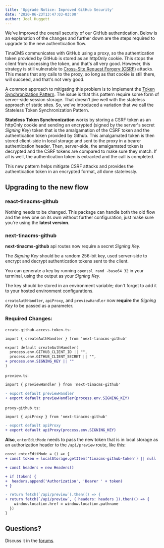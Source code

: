 ```yaml
---
title: 'Upgrade Notice: Improved GitHub Security'
date: '2020-06-23T13:47:03-03:00'
author: Joel Huggett
---
```

We've improved the overall security of our GitHub authentication. Below is an explanation of the changes and further down are the steps required to upgrade to the new authentication flow.

TinaCMS communicates with GitHub using a proxy, so the authentication token provided by GitHub is stored as an httpOnly cookie. This stops the client from accessing the token, and that's all very good. However, this strategy is still vulnerable to [Cross-Site Request Forgery (CSRF)](https://owasp.org/www-community/attacks/csrf) attacks. This means that any calls to the proxy, so long as that cookie is still there, will succeed, and that's not very good.

A common approach to mitigating this problem is to implement the [Token Synchronization Pattern](https://cheatsheetseries.owasp.org/cheatsheets/Cross-Site_Request_Forgery_Prevention_Cheat_Sheet.html#synchronizer-token-pattern). The issue is that this pattern require some form of server-side session storage. That doesn't jive well with the stateless approach of static sites. So, we've introduced a variation that we call the Stateless Token Synchronization Pattern.

**Stateless Token Synchronization** works by storing a CSRF token as an httpOnly cookie and sending an encrypted (signed by the server's secret _Signing Key_) token that is the amalgamation of the CSRF token and the authentication token provided by Github. This amalgamated token is then stored client-side in local storage and sent to the proxy in a bearer authentication header. Then, server-side, the amalgamated token is decrypted and the CSRF tokens are compared to make sure they match. If all is well, the authentication token is extracted and the call is completed.

This new pattern helps mitigate CSRF attacks and provides the authentication token in an encrypted format, all done statelessly.

## Upgrading to the new flow

### **react-tinacms-github**

Nothing needs to be changed. This package can handle both the old flow and the new one on its own without further configuration, just make sure you're using the **latest version**.

### **next-tinacms-github**

**next-tinacms-github** api routes now require a secret _Signing Key_.

The _Signing Key_ should be a random 256-bit key, used server-side to encrypt and decrypt authentication tokens sent to the client.

You can generate a key by running `openssl rand -base64 32` in your terminal, using the output as your _Signing Key_.

The key should be stored in an environment variable; don't forget to add it to your hosted environment configurations.

`createAuthHandler`, `apiProxy`, and `previewHandler` now  **require** the _Signing Key_ to be passed as a parameter.

### **Required Changes:**

`create-github-access-token.ts`:

```diff
import { createAuthHandler } from 'next-tinacms-github'

export default createAuthHandler(
  process.env.GITHUB_CLIENT_ID || "",
  process.env.GITHUB_CLIENT_SECRET || "",
+ process.env.SIGNING_KEY || ""
)
```

`preview.ts`:

```diff
import { previewHandler } from 'next-tinacms-github'

- export default previewHandler
+ export default previewHandler(process.env.SIGNING_KEY)
```

`proxy-github.ts`:

```diff
import { apiProxy } from 'next-tinacms-github'

- export default apiProxy
+ export default apiProxy(process.env.SIGNING_KEY)
```

**Also**, `enterEditMode` needs to pass the new token that is in local storage as an authorization header to the `/api/preview` route, like this:

```diff
const enterEditMode = () => {
+ const token = localStorage.getItem('tinacms-github-token') || null

+ const headers = new Headers()

+ if (token) {
+  headers.append('Authorization', 'Bearer ' + token)
+ }

- return fetch(`/api/preview`).then(() => {
+ return fetch(`/api/preview`, { headers: headers }).then(() => {
    window.location.href = window.location.pathname
  })
}
```

## Questions?

Discuss it in the [forums](https://community.tinacms.org/t/upgrade-notice-improved-github-security/226).
